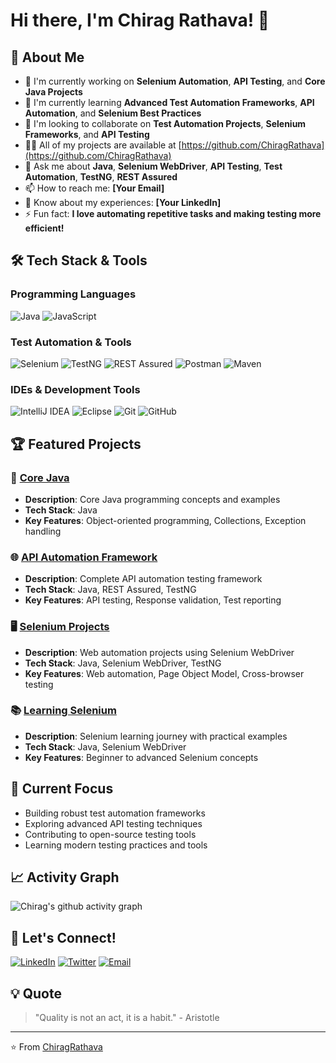 # Hi there, I'm Chirag Rathava! 👋

## 🚀 About Me
- 🔭 I'm currently working on **Selenium Automation**, **API Testing**, and **Core Java Projects**
- 🌱 I'm currently learning **Advanced Test Automation Frameworks**, **API Automation**, and **Selenium Best Practices**
- 👯 I'm looking to collaborate on **Test Automation Projects**, **Selenium Frameworks**, and **API Testing**
- 👨‍💻 All of my projects are available at [https://github.com/ChiragRathava](https://github.com/ChiragRathava)
- 💬 Ask me about **Java**, **Selenium WebDriver**, **API Testing**, **Test Automation**, **TestNG**, **REST Assured**
- 📫 How to reach me: **[Your Email]** <!-- Add your email here -->
- 📄 Know about my experiences: **[Your LinkedIn]** <!-- Add your LinkedIn profile here -->
- ⚡ Fun fact: **I love automating repetitive tasks and making testing more efficient!**

## 🛠️ Tech Stack & Tools

### Programming Languages
![Java](https://img.shields.io/badge/Java-ED8B00?style=for-the-badge&logo=java&logoColor=white)
![JavaScript](https://img.shields.io/badge/JavaScript-F7DF1E?style=for-the-badge&logo=javascript&logoColor=black)

### Test Automation & Tools
![Selenium](https://img.shields.io/badge/Selenium-43B02A?style=for-the-badge&logo=selenium&logoColor=white)
![TestNG](https://img.shields.io/badge/TestNG-DC143C?style=for-the-badge&logo=testng&logoColor=white)
![REST Assured](https://img.shields.io/badge/REST_Assured-2E8B57?style=for-the-badge&logo=rest&logoColor=white)
![Postman](https://img.shields.io/badge/Postman-FF6C37?style=for-the-badge&logo=postman&logoColor=white)
![Maven](https://img.shields.io/badge/Maven-C71A36?style=for-the-badge&logo=apache-maven&logoColor=white)

### IDEs & Development Tools
![IntelliJ IDEA](https://img.shields.io/badge/IntelliJ_IDEA-000000?style=for-the-badge&logo=intellij-idea&logoColor=white)
![Eclipse](https://img.shields.io/badge/Eclipse-2C2255?style=for-the-badge&logo=eclipse&logoColor=white)
![Git](https://img.shields.io/badge/Git-F05032?style=for-the-badge&logo=git&logoColor=white)
![GitHub](https://img.shields.io/badge/GitHub-181717?style=for-the-badge&logo=github&logoColor=white)

<!--
## 📊 GitHub Stats
![Chirag's GitHub Stats](https://github-readme-stats.vercel.app/api?username=ChiragRathava&show_icons=true&theme=radical)

![Top Languages](https://github-readme-stats.vercel.app/api/top-langs/?username=ChiragRathava&layout=compact&theme=radical)

## 🔥 GitHub Streak
![GitHub Streak](https://github-readme-streak-stats.herokuapp.com/?user=ChiragRathava&theme=radical)
-->

## 🏆 Featured Projects

### 🔧 [Core Java](https://github.com/ChiragRathava/Core_Java)
- **Description**: Core Java programming concepts and examples
- **Tech Stack**: Java
- **Key Features**: Object-oriented programming, Collections, Exception handling

### 🌐 [API Automation Framework](https://github.com/ChiragRathava/API_Automation_Framwork)
- **Description**: Complete API automation testing framework
- **Tech Stack**: Java, REST Assured, TestNG
- **Key Features**: API testing, Response validation, Test reporting

### 🖥️ [Selenium Projects](https://github.com/ChiragRathava/Selenium_Projects)
- **Description**: Web automation projects using Selenium WebDriver
- **Tech Stack**: Java, Selenium WebDriver, TestNG
- **Key Features**: Web automation, Page Object Model, Cross-browser testing

### 📚 [Learning Selenium](https://github.com/ChiragRathava/Learning_Selenium)
- **Description**: Selenium learning journey with practical examples
- **Tech Stack**: Java, Selenium WebDriver
- **Key Features**: Beginner to advanced Selenium concepts

## 🎯 Current Focus
- Building robust test automation frameworks
- Exploring advanced API testing techniques
- Contributing to open-source testing tools
- Learning modern testing practices and tools

## 📈 Activity Graph
![Chirag's github activity graph](https://activity-graph.herokuapp.com/graph?username=ChiragRathava&theme=react-dark)

## 🤝 Let's Connect!
<!-- Update these links with your actual profiles -->
[![LinkedIn](https://img.shields.io/badge/LinkedIn-0077B5?style=for-the-badge&logo=linkedin&logoColor=white)](https://linkedin.com/in/your-profile)
[![Twitter](https://img.shields.io/badge/Twitter-1DA1F2?style=for-the-badge&logo=twitter&logoColor=white)](https://twitter.com/your-handle)
[![Email](https://img.shields.io/badge/Email-D14836?style=for-the-badge&logo=gmail&logoColor=white)](mailto:your-email@example.com)

## 💡 Quote
> "Quality is not an act, it is a habit." - Aristotle

---
⭐️ From [ChiragRathava](https://github.com/ChiragRathava)
